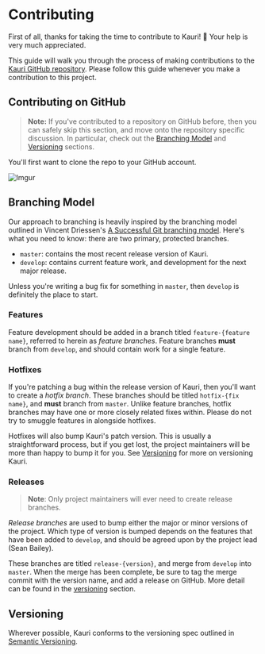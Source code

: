 # Contributing

First of all, thanks for taking the time to contribute to Kauri! 🎉 Your help
is very much appreciated.

This guide will walk you through the process of making contributions to the
[Kauri GitHub repository](https://github.com/sean0x42/kauri). Please follow this
guide whenever you make a contribution to this project.


## Contributing on GitHub

> **Note:** If you've contributed to a repository on GitHub before, then you can
> safely skip this section, and move onto the repository specific discussion.
> In particular, check out the [Branching Model](#branching-model) and
> [Versioning](#versioning) sections.

You'll first want to clone the repo to your GitHub account.

![Imgur](https://i.imgur.com/IeiKED6.png)


## Branching Model

Our approach to branching is heavily inspired by the branching model outlined in
Vincent Driessen's [A Successful Git branching
model](https://nvie.com/posts/a-successful-git-branching-model/?). Here's what
you need to know: there are two primary, protected branches.

 - `master`: contains the most recent release version of Kauri.
 - `develop`: contains current feature work, and development for the next major
   release.

Unless you're writing a bug fix for something in `master`, then `develop` is
definitely the place to start.


### Features

Feature development should be added in a branch titled `feature-{feature name}`,
referred to herein as *feature branches*. Feature branches **must** branch from
`develop`, and should contain work for a single feature.


### Hotfixes

If you're patching a bug within the release version of Kauri, then you'll want
to create a *hotfix branch*. These branches should be titled `hotfix-{fix name}`,
and **must** branch from `master`. Unlike feature branches, hotfix branches may
have one or more closely related fixes within. Please do not try to smuggle
features in alongside hotfixes.

Hotfixes will also bump Kauri's patch version. This is usually a straightforward
process, but if you get lost, the project maintainers will be more than happy to
bump it for you. See [Versioning](#versioning) for more on versioning Kauri.


### Releases

> **Note**: Only project maintainers will ever need to create release branches.

*Release branches* are used to bump either the major or minor versions of the
project. Which type of version is bumped depends on the features that have been
added to `develop`, and should be agreed upon by the project lead (Sean Bailey).

These branches are titled `release-{version}`, and merge from `develop` into
`master`. When the merge has been complete, be sure to tag the merge commit with
the version name, and add a release on GitHub. More detail can be found in the
[versioning](#versioning) section.


## Versioning

Wherever possible, Kauri conforms to the versioning spec outlined in
[Semantic Versioning](https://semver.org/).
